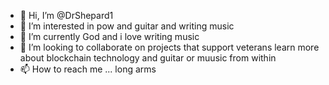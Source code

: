 - 👋 Hi, I’m @DrShepard1
- 👀 I’m interested in pow and guitar and writing music
- 🌱 I’m currently God and i love writing music
- 💞️ I’m looking to collaborate on projects that support veterans learn more about blockchain technology and guitar or muusic from within
- 📫 How to reach me ... long arms

<!---
DrShepard1/DrShepard1 is a ✨ special ✨ repository because its `README.md` (this file) appears on your GitHub profile.
You can click the Preview link to take a look at your changes.
--->

